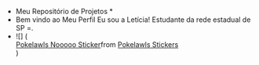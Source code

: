 * Meu Repositório de Projetos *
* Bem vindo ao Meu Perfil 
Eu sou a Letícia! Estudante da rede estadual de SP =. 
* ![] (<div class="tenor-gif-embed" data-postid="22704374" data-share-method="host" data-aspect-ratio="1" data-width="100%"><a href="https://tenor.com/view/pokelawls-nooooo-noooooo-crying-gif-22704374">Pokelawls Nooooo Sticker</a>from <a href="https://tenor.com/search/pokelawls-stickers">Pokelawls Stickers</a></div> <script type="text/javascript" async src="https://tenor.com/embed.js"></script>)
